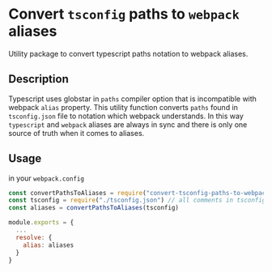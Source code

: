 # Convert `tsconfig` paths to `webpack` aliases
Utility package to convert typescript paths notation to webpack aliases.

## Description
Typescript uses globstar in `paths` compiler option that is incompatible with webpack `alias` property.
This utility function converts `paths` found in `tsconfig.json` file to notation which webpack understands. In this way `typescript` and `webpack` aliases are always in sync and there is only one source of truth when it comes to aliases.

## Usage

in your `webpack.config`
```javascript
const convertPathsToAliases = require("convert-tsconfig-paths-to-webpack-aliases")
const tsconfig = require("./tsconfig.json") // all comments in tsconfig.json must be removed
const aliases = convertPathsToAliases(tsconfig) 

module.exports = {
  ...
  resolve: {
    alias: aliases
  }
}
```